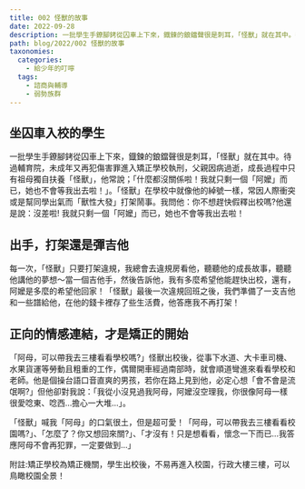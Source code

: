 ```yaml
---
title: 002 怪獸的故事
date: 2022-09-28
description: 一批學生手鐐腳銬從囚車上下來，鐡鍊的鋃鐺聲很是刺耳，「怪獸」就在其中。待過輔育院，未成年又再犯傷害罪進入矯正學校執刑，父親因病過逝，成長過程中只有祖母獨自扶養「怪獸」，他常說；「什麼都沒關係啦！我就只剩一個「阿嬤」而已，她也不會等我出去啦！」。
path: blog/2022/002 怪獸的故事
taxonomies:
  categories: 
    - 給少年的叮嚀
  tags: 
    - 諮商與輔導
    - 弱勢族群
---
```

## **坐囚車入校的學生**
一批學生手鐐腳銬從囚車上下來，鐡鍊的鋃鐺聲很是刺耳，「怪獸」就在其中。待過輔育院，未成年又再犯傷害罪進入矯正學校執刑，父親因病過逝，成長過程中只有祖母獨自扶養「怪獸」，他常說；「什麼都沒關係啦！我就只剩一個「阿嬤」而已，她也不會等我出去啦！」。「怪獸」在學校中就像他的綽號一樣，常因人際衝突或是幫同學出氣而「獸性大發」打架鬧事。我問他：你不想趕快假釋出校嗎?他還是說：沒差啦! 我就只剩一個「阿嬤」而已，她也不會等我出去啦！

## **出手，打架還是彈吉他**
每一次，「怪獸」只要打架違規，我總會去違規房看他，聽聽他的成長故事，聽聽他講他的夢想～當一個吉他手，然後告訴他，我有多麼希望他能趕快出校，還有，阿嬤是多麼的希望他回家！「怪獸」最後一次違規回班之後，我們準備了一支吉他和一些譜給他，在他的錢卡裡存了些生活費，他答應我不再打架！

## **正向的情感連結，才是矯正的開始**
「阿母，可以帶我去三樓看看學校嗎?」怪獸出校後，從事下水道、大卡車司機、水果貨運等勞動且粗重的工作，偶爾開車經過南部時，就會順道彎進來看看學校和老師。他是個操台語口音直爽的男孩，若你在路上見到他，必定心想「會不會是流氓啊?」但他卻對我說：「我從小沒見過我阿母，阿嬤沒空理我，你很像阿母一樣很愛唸東、唸西…擔心一大堆…」。

「怪獸」喊我「阿母」的口氣很土，但是超可愛！「阿母，可以帶我去三樓看看校園嗎?」、「怎麼了？你又想回來關?」、「才沒有！只是想看看，懷念一下而已…我答應阿母不會再犯罪，一定要做到…」

附註:矯正學校為矯正機關，學生出校後，不易再進入校園，行政大樓三樓，可以鳥瞰校園全景！
